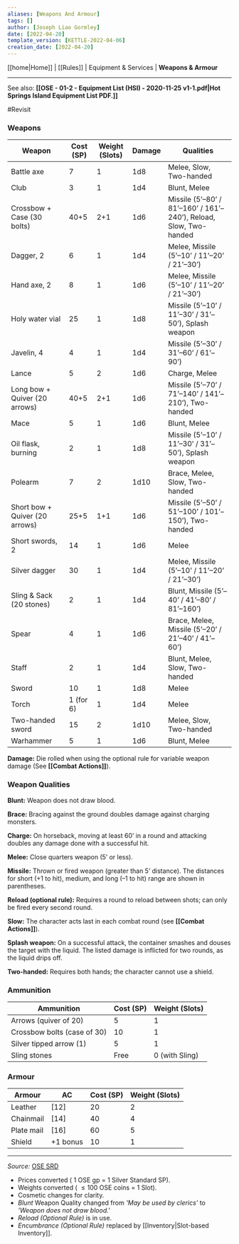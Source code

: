 ```yaml
---
aliases: [Weapons And Armour]
tags: []
author: [Joseph Liao Gormley]
date: [2022-04-20]
template_version: [KETTLE-2022-04-06]
creation_date: [2022-04-20]
---
```

<!-- Home | Character Creation | -->
[[home|Home]] | [[Rules]] | Equipment & Services | **Weapons & Armour**
___
See also: **[[OSE - 01-2 - Equipment List (HSI) - 2020-11-25 v1-1.pdf|Hot Springs Island Equipment List PDF.]]**

#Revisit

### Weapons

| Weapon                         | Cost (SP) | Weight (Slots) | Damage | Qualities                                                         |
| ------------------------------ | --------- | -------------- | ------ | ----------------------------------------------------------------- |
| Battle axe                     | 7         | 1              | 1d8    | Melee, Slow, Two-handed                                           |
| Club                           | 3         | 1              | 1d4    | Blunt, Melee                                                      |
| Crossbow + Case (30 bolts)     | 40+5      | 2+1            | 1d6    | Missile (5’–80’ / 81’–160’ / 161’–240’), Reload, Slow, Two-handed |
| Dagger, 2                      | 6         | 1              | 1d4    | Melee, Missile (5’–10’ / 11’–20’ / 21’–30’)                       |
| Hand axe, 2                    | 8         | 1              | 1d6    | Melee, Missile (5’–10’ / 11’–20’ / 21’–30’)                       |
| Holy water vial                | 25        | 1              | 1d8    | Missile (5’–10’ / 11’–30’ / 31’–50’), Splash weapon               |
| Javelin, 4                     | 4         | 1              | 1d4    | Missile (5’–30’ / 31’–60’ / 61’–90’)                              |
| Lance                          | 5         | 2              | 1d6    | Charge, Melee                                                     |
| Long bow + Quiver (20 arrows)  | 40+5      | 2+1            | 1d6    | Missile (5’–70’ / 71’–140’ / 141’–210’), Two-handed               |
| Mace                           | 5         | 1              | 1d6    | Blunt, Melee                                                      |
| Oil flask, burning             | 2         | 1              | 1d8    | Missile (5’–10’ / 11’–30’ / 31’–50’), Splash weapon               |
| Polearm                        | 7         | 2              | 1d10   | Brace, Melee, Slow, Two-handed                                    |
| Short bow + Quiver (20 arrows) | 25+5      | 1+1            | 1d6    | Missile (5’–50’ / 51’–100’ / 101’–150’), Two-handed               |
| Short swords, 2                | 14        | 1              | 1d6    | Melee                                                             |
| Silver dagger                  | 30        | 1              | 1d4    | Melee, Missile (5’–10’ / 11’–20’ / 21’–30’)                       |
| Sling & Sack (20 stones)       | 2         | 1              | 1d4    | Blunt, Missile (5’–40’ / 41’–80’ / 81’–160’)                      |
| Spear                          | 4         | 1              | 1d6    | Brace, Melee, Missile (5’–20’ / 21’–40’ / 41’–60’)                |
| Staff                          | 2         | 1              | 1d4    | Blunt, Melee, Slow, Two-handed                                    |
| Sword                          | 10        | 1              | 1d8    | Melee                                                             |
| Torch                          | 1 (for 6) | 1              | 1d4    | Melee                                                             |
| Two-handed sword               | 15        | 2              | 1d10   | Melee, Slow, Two-handed                                           |
| Warhammer                      | 5         | 1              | 1d6    | Blunt, Melee                                                      |

**Damage:** Die rolled when using the optional rule for variable weapon damage (See **[[Combat Actions]]**).

### Weapon Qualities

**Blunt:** Weapon does not draw blood.

**Brace:** Bracing against the ground doubles damage against charging monsters.

**Charge:** On horseback, moving at least 60’ in a round and attacking doubles any damage done with a successful hit.

**Melee:** Close quarters weapon (5’ or less).

**Missile:** Thrown or fired weapon (greater than 5’ distance). The distances for short (+1 to hit), medium, and long (–1 to hit) range are shown in parentheses.

**Reload (optional rule):** Requires a round to reload between shots; can only be fired every second round.

**Slow:** The character acts last in each combat round (see **[[Combat Actions]]**).<!-- #Revisit -->

**Splash weapon:** On a successful attack, the container smashes and douses the target with the liquid. The listed damage is inflicted for two rounds, as the liquid drips off.

**Two-handed:** Requires both hands; the character cannot use a shield.

### Ammunition
| **Ammunition**              | **Cost (SP)** | Weight (Slots) |
| --------------------------- | ------------- | -------------- |
| Arrows (quiver of 20)       | 5             | 1               |
| Crossbow bolts (case of 30) | 10            | 1               |
| Silver tipped arrow (1)     | 5             | 1               |
| Sling stones                | Free          | 0 (with Sling)              |


### Armour
| Armour     | AC       | Cost (SP) | Weight (Slots) |
| ---------- | -------- | --------- | -------------- |
| Leather    | [12]     | 20        | 2            |
| Chainmail  | [14]     | 40        | 4            |
| Plate mail | [16]     | 60        | 5            |
| Shield     | +1 bonus | 10        | 1            |




___
*Source:* [OSE SRD](https://oldschoolessentials.necroticgnome.com/srd/index.php/Weapons_And_Armour)
- Prices converted ( $1$ OSE gp = $1$ Silver Standard SP).
- Weights converted ( $\leq100$ OSE coins = $1$ Slot).
- Cosmetic changes for clarity.
- *Blunt* Weapon Quality changed from *'May be used by clerics'* to *'Weapon does not draw blood.'*
- *Reload (Optional Rule)* is in use.
- *Encumbrance (Optional Rule)* replaced by [[Inventory|Slot-based Inventory]].
<!--*See also:* 
*References:*
 -->
<!-- Sources, read more, links, etc. -->
<!-- *Source: Entry by [[Mike Maxin]].* -->
<!-- Leave an empty line at the end, otherwise Exporter complains. -->

